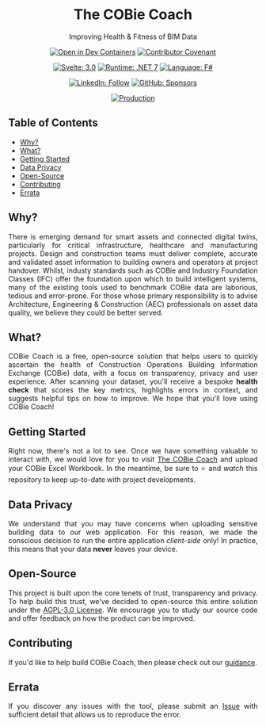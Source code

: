 <div align="center">
  <h1>The COBie Coach</h1>
  <p>Improving Health & Fitness of BIM Data</p>

  [![Open in Dev Containers](https://img.shields.io/static/v1?label=Dev%20Containers&message=Open&color=blue&logo=visualstudiocode)](https://vscode.dev/redirect?url=vscode://ms-vscode-remote.remote-containers/cloneInVolume?url=https://github.com/jamesbayley/COBieCoach)
  [![Contributor Covenant](https://img.shields.io/badge/Contributor%20Covenant-2.0-4baaaa.svg)](code_of_conduct.md)
  
  [![Svelte: 3.0](https://img.shields.io/badge/Svelte-3.0-orange)](https://svelte.dev/)
  [![Runtime: .NET 7](https://img.shields.io/badge/Runtime-.NET_7-blueviolet)](https://dotnet.microsoft.com/en-us/download/dotnet/7.0)
  [![Language: F#](https://img.shields.io/badge/Language-F%23-blueviolet)](https://learn.microsoft.com/en-us/dotnet/fsharp/what-is-fsharp)
  
  [![LinkedIn: Follow](https://img.shields.io/badge/LinkedIn-Follow-blue)](https://www.linkedin.com/in/jsbayley)
  [![GitHub: Sponsors](https://img.shields.io/badge/GitHub-Sponsors-yellow)](https://www.github.com/sponsors/jamesbayley)
  
  [![Production](https://github.com/jamesbayley/COBieCoach/actions/workflows/publish.yml/badge.svg)](https://github.com/jamesbayley/COBieCoach/actions/workflows/publish.yml)
</div>

## Table of Contents

- [Why?](#why)
- [What?](#what)
- [Getting Started](#getting-started)
- [Data Privacy](#data-privacy)
- [Open-Source](#open-source)
- [Contributing](#contributing)
- [Errata](#errata)

## Why?

<p align="justify">
There is emerging demand for smart assets and connected digital twins, particularly for critical infrastructure, healthcare and manufacturing projects. Design and construction teams must deliver complete, accurate and validated asset information to building owners and operators at project handover. Whilst, industy standards such as COBie and Industry Foundation Classes (IFC) offer the foundation upon which to build intelligent systems, many of the existing tools used to benchmark COBie data are laborious, tedious and error-prone. For those whose primary responsibility is to advise Architecture, Engineering & Construction (AEC) professionals on asset data quality, we believe they could be better served.
</p>
  
## What?

<p align="justify">
COBie Coach is a free, open-source solution that helps users to quickly ascertain the health of Construction Operations Building Information Exchange (COBie) data, with a focus on transparency, privacy and user experience. After scanning your dataset, you'll receive a bespoke <strong>health check</strong> that scores the key metrics, highlights errors in context, and suggests helpful tips on how to improve. We hope that you'll love using COBie Coach!
</p>

## Getting Started

<p align="justify">
Right now, there's not a lot to see. Once we have something valuable to interact with, we would love for you to visit <a href="https://www.cobie.coach" target="_blank">The COBie Coach</a> and upload your COBie Excel Workbook. In the meantime, be sure to ⭐ and <em>watch</em> this repository to keep up-to-date with project developments.
</p>

## Data Privacy

<p align="justify">
We understand that you may have concerns when uploading sensitive building data to our web application. For this reason, we made the conscious decision to run the entire application <em>client-side</em> only! In practice, this means that your data <strong>never</strong> leaves your device. 
</p>
  
## Open-Source

<p align="justify">
This project is built upon the core tenets of trust, transparency and privacy. To help build this trust, we've decided to open-source this entire solution under the <a href="./LICENSE" target="_blank">AGPL-3.0 License</a>. We encourage you to study our source code and offer feedback on how the product can be improved.
</p>
  
## Contributing

<p align="justify">
If you'd like to help build COBie Coach, then please check out our <a href="./CONTRIBUTING.md" target="_blank">guidance</a>.
</p>
  
## Errata

<p align="justify">
If you discover any issues with the tool, please submit an <a href="https://github.com/jamesbayley/COBieCoach/issues" target="_blank">Issue</a> with sufficient detail that allows us to reproduce the error.
</p>
